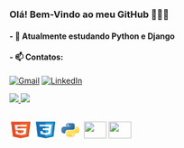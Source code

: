 ### Olá! Bem-Vindo ao meu GitHub 👨🏻‍💻

#### - 🌱 Atualmente estudando Python e Django
#### - 📫 Contatos: 

[![Gmail](https://img.shields.io/badge/Gmail-D14836?style=for-the-badge&logo=gmail&logoColor=white)](mailto:fidelisviana1@gmail.com)
[![LinkedIn](https://img.shields.io/badge/LinkedIn-0077B5?style=for-the-badge&logo=linkedin&logoColor=white)](https://www.linkedin.com/in/felipefffidelis/)
<div>
  <a href="https://github.com/Felipefffidelis/Felipefffidelis">
    <img height="180cm" src="https://github-readme-stats.vercel.app/api?username=Felipefffidelis&show_icons=true&theme=aura_dark&include_all_commits=true&count_private=true"/>
  </a>
  <a href="https://github.com/Felipefffidelis/Felipefffidelis">
    <img height="180cm" src="https://github-readme-stats-git-masterrstaa-rickstaa.vercel.app/api/top-langs/?username=Felipefffidelis&layout=compact&theme=aura_dark"/>
  </a>
</div>
<p align="left"><br>
  <!-- Ícones das tecnologias que uso -->
  <img align="center" alt="DevBiel-HTML" height="30" width="40" src="https://raw.githubusercontent.com/devicons/devicon/master/icons/html5/html5-original.svg">
  <img align="center" alt="DevBiel-CSS" height="30" width="40" src="https://raw.githubusercontent.com/devicons/devicon/master/icons/css3/css3-original.svg">
  <img align="center" alt="DevBiel-Python" height="30" width="40" src="https://raw.githubusercontent.com/devicons/devicon/master/icons/python/python-original.svg"> 
  <img align="center" height="30" width="40" src="https://cdn.jsdelivr.net/gh/devicons/devicon@latest/icons/django/django-plain.svg" />
  <img align="center" height="30" width="40" src="https://cdn.jsdelivr.net/gh/devicons/devicon@latest/icons/djangorest/djangorest-original.svg" />
</p>
